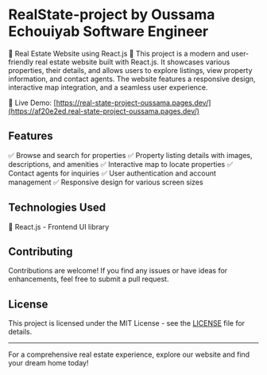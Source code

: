 # RealState-project   by Oussama Echouiyab Software Engineer 
🏡 Real Estate Website using React.js 🏡
This project is a modern and user-friendly real estate website built with React.js. It showcases various properties, their details, and allows users to explore listings, view property information, and contact agents. The website features a responsive design, interactive map integration, and a seamless user experience.

🔗 Live Demo: [https://real-state-project-oussama.pages.dev/](https://af20e2ed.real-state-project-oussama.pages.dev/)

## Features

✅ Browse and search for properties
✅ Property listing details with images, descriptions, and amenities
✅ Interactive map to locate properties
✅ Contact agents for inquiries
✅ User authentication and account management
✅ Responsive design for various screen sizes

## Technologies Used

🔹 React.js - Frontend UI library

## Contributing

Contributions are welcome! If you find any issues or have ideas for enhancements, feel free to submit a pull request.

## License

This project is licensed under the MIT License - see the [LICENSE](LICENSE) file for details.

---

For a comprehensive real estate experience, explore our website and find your dream home today!
